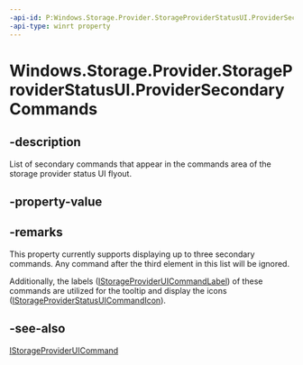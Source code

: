 ```yaml
---
-api-id: P:Windows.Storage.Provider.StorageProviderStatusUI.ProviderSecondaryCommands
-api-type: winrt property
---
```


# Windows.Storage.Provider.StorageProviderStatusUI.ProviderSecondaryCommands

<!--
public System.Collections.Generic.IList<Windows.Storage.Provider.IStorageProviderUICommand> ProviderSecondaryCommands { get; set; }
-->

## -description

List of secondary commands that appear in the commands area of the storage provider status UI flyout.

## -property-value

## -remarks

This property currently supports displaying up to three secondary commands. Any command after the third element in this list will be ignored.

Additionally, the labels ([IStorageProviderUICommandLabel](istorageprovideruicommand_label.md)) of these commands are utilized for the tooltip and display the icons ([IStorageProviderStatusUICommandIcon](istorageprovideruicommand_icon.md)).

## -see-also

[IStorageProviderUICommand](istorageprovideruicommand.md)
